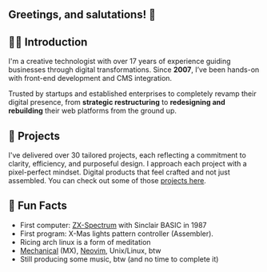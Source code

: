 ## Greetings, and salutations! 👋

## 👨‍💻 Introduction
I'm a creative technologist with over 17 years of experience guiding businesses through digital transformations. Since **2007**, I’ve been hands-on with front-end development and CMS integration.  

Trusted by startups and established enterprises to completely revamp their digital presence, from **strategic restructuring** to **redesigning and rebuilding** their web platforms from the ground up.

## 💼 Projects
I've delivered over 30 tailored projects, each reflecting a commitment to clarity, efficiency, and purposeful design. I approach each project with a pixel-perfect mindset. Digital products that feel crafted and not just assembled. You can check out some of those [projects here](https://www.behance.net/lichtwald).

## 🔮 Fun Facts 
+ First computer: [ZX-Spectrum](https://en.wikipedia.org/wiki/ZX_Spectrum) with Sinclair BASIC in 1987
+ First program: X-Mas lights pattern controller (Assembler).
+ Ricing arch linux is a form of meditation
+ [Mechanical](https://www.tomshardware.com/reviews/turtle-beach-impact-700-mechanical-keyboard,4497-2.html) (MX), [Neovim](https://neovim.io/), Unix/Linux, btw
+ Still producing some music, btw (and no time to complete it) 

<!--
**cdnik/cdnik** is a ✨ _special_ ✨ repository because its `README.md` (this file) appears on your GitHub profile.

Here are some ideas to get you started:

- 🔭 I’m currently working on ...
- 🌱 I’m currently learning ...
- 👯 I’m looking to collaborate on ...
- 🤔 I’m looking for help with ...
- 💬 Ask me about ...
- 📫 How to reach me: ...
- 😄 Pronouns: ...
- ⚡ Fun fact: ...
-->
